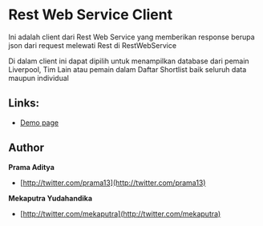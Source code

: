 Rest Web Service Client
=======

Ini adalah client dari Rest Web Service yang memberikan response berupa json dari request melewati Rest di RestWebService

Di dalam client ini dapat dipilih untuk menampilkan database dari pemain Liverpool, Tim Lain atau pemain dalam Daftar Shortlist baik seluruh data maupun individual

## Links:

+ [Demo page](http://prama-aditya/progin/RestWebsiteServiceClient)

## Author
**Prama Aditya**

+ [http://twitter.com/prama13](http://twitter.com/prama13)

**Mekaputra Yudahandika**

+ [http://twitter.com/mekaputra](http://twitter.com/mekaputra)
